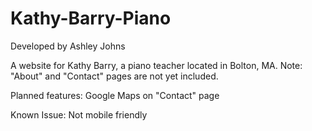 ﻿# Kathy-Barry-Piano
Developed by Ashley Johns

A website for Kathy Barry, a piano teacher located in Bolton, MA.
Note: "About" and "Contact" pages are not yet included.

Planned features: 
  Google Maps on "Contact" page

Known Issue:
  Not mobile friendly

